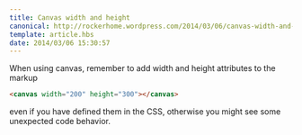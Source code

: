```yaml
---
title: Canvas width and height
canonical: http://rockerhome.wordpress.com/2014/03/06/canvas-width-and-height/
template: article.hbs
date: 2014/03/06 15:30:57
---
```

When using canvas, remember to add width and height attributes to the markup
```html
<canvas width="200" height="300"></canvas>
```
even if you have defined them in the CSS, otherwise you might see some unexpected code behavior.